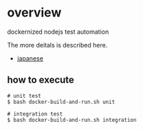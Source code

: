 # overview
dockernized nodejs test automation

The more deitals is described here.
* [japanese](https://tech-blog.3code.dev/blogs/tech/docker/dockernize-test-automation.html)


## how to execute
```
# unit test
$ bash docker-build-and-run.sh unit

# integration test
$ bash docker-build-and-run.sh integration
```
